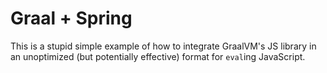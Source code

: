 Graal + Spring
===

This is a stupid simple example of how to integrate GraalVM's JS library in an unoptimized (but potentially effective) format for `eval`ing JavaScript.

